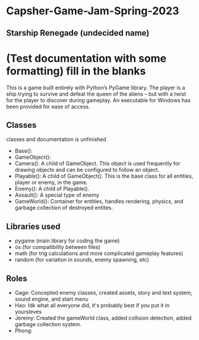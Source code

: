 # Capsher-Game-Jam-Spring-2023  

## Starship Renegade (undecided name)
  
# (Test documentation with some formatting)  fill in the blanks


This is a game built entirely with Python’s PyGame library. The player is a ship trying to survive and defeat the queen of the aliens – but with a twist for the player to discover during gameplay. An executable for Windows has been provided for ease of access.

## Classes
classes and documentation is unfinished
* Base():
* GameObject():
* Camera(): A child of GameObject. This object is used frequently for drawing objects and can be configured to follow an object.
* Playable(): A child of GameObject(). This is the base class for all entities, player or enemy, in the game.
* Enemy(): A child of Playable().
* Assault(): A special type of enemy
* GameWorld(): Container for entities, handles rendering, physics, and garbage collection of destroyed entites. 

## Libraries used
* pygame (main library for coding the game)
* os (for compatibility between files)
* math (for trig calculations and more complicated gameplay features)
* random (for variation in sounds, enemy spawning, etc)

## Roles
* Gage: Concepted enemy classes, created assets, story and text system, sound engine, and start menu
* Hao:  Idk what all everyone did, it's probably best if you put it in yoursleves
* Jeremy: Created the gameWorld class, added collision detection, added garbage collection system.
* Phong:
